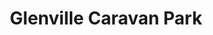 ---
title: "Glenville Caravan Park"
address: "20, Glenville Rd, Cushendall, Ballymena, Co. Antrim BT44 0PB"
tel: "028 2177 1520"
county: "Antrim"
category: "Caravan And Camping"
type: "Content"
lat: "55.091857"
lng: "-6.06269"
---